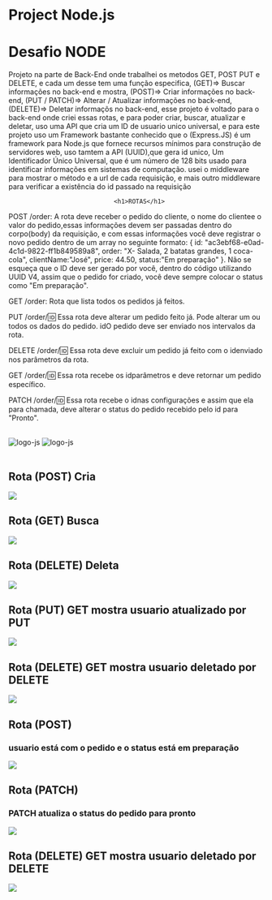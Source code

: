 # Project Node.js
# Desafio NODE

Projeto na parte de Back-End onde trabalhei os metodos GET, POST PUT e DELETE, e cada um desse tem uma função especifica, (GET)=> Buscar informações no back-end e mostra, (POST)=> Criar informações no back-end,
 (PUT / PATCH)=> Alterar / Atualizar informações no back-end, (DELETE)=> Deletar informaçõs no back-end, esse projeto é voltado para o back-end onde criei essas rotas, e para poder criar, buscar, atualizar e deletar, uso uma API que cria um ID de usuario unico universal, e para este projeto uso um Framework bastante conhecido que o (Express.JS) é um framework para Node.js que fornece recursos mínimos para construção de servidores web, uso tamtem a API (UUID),que gera id unico, Um Identificador Único Universal, que é um número de 128 bits usado para identificar informações em sistemas de computação.
 usei o middleware para mostrar o método e a url de cada requisição, e mais outro middleware para verificar a existência do id passado na requisição

                                 <h1>ROTAS</h1>
POST /order: A rota deve receber o pedido do cliente, o nome do clientee o valor do pedido,essas informações devem ser passadas dentro do corpo(body) da requisição, e com essas informações você deve registrar o novo pedido dentro de um array no seguinte formato: 
{ 
 id: "ac3ebf68-e0ad-4c1d-9822-ff1b849589a8",
 order: "X- Salada, 2 batatas grandes, 1 coca-cola", 
 clientName:"José", price: 44.50, 
 status:"Em preparação" 
 }.
  Não se esqueça que o ID deve ser gerado por você, dentro do código utilizando UUID V4, assim que o pedido for criado, você deve sempre colocar o status como "Em preparação".

GET /order: Rota que lista todos os pedidos já feitos.

PUT /order/:id: Essa rota deve alterar um pedido feito já. Pode alterar um ou todos os dados do pedido. idO pedido deve ser enviado nos intervalos da rota.

DELETE /order/:id: Essa rota deve excluir um pedido já feito com o idenviado nos parâmetros da rota.

GET /order/:id: Essa rota recebe os idparâmetros e deve retornar um pedido específico.

PATCH /order/:id: Essa rota recebe o idnas configurações e assim que ela para chamada, deve alterar o status do pedido recebido pelo id para "Pronto".

<br>
<img src="https://img.shields.io/badge/JavaScript-323330?style=for-the-badge&logo=javascript&logoColor=F7DF1E" alt="logo-js">
<img src="https://img.shields.io/badge/Node.js-43853D?style=for-the-badge&logo=node.js&logoColor=white)"  alt="logo-js">
<br>
<br>
<h2>Rota (POST) Cria</h2>
<img src="./assets/Captura de Tela (51).png">
<br>
<h2>Rota (GET) Busca</h2>
<img src="./assets/Captura de Tela (52).png">
<br>
<h2>Rota (DELETE) Deleta </h2>
<img src="./assets/Captura de Tela (54).png">
<br>
<h2>Rota (PUT) GET mostra usuario atualizado por PUT</h2>
<img src="./assets/Captura de Tela (55).png">
<br>
<h2>Rota (DELETE) GET mostra usuario deletado por DELETE</h2>
<img src="./assets/Captura de Tela (56).png">
<br>
<h2>Rota (POST) <h3>usuario está com o pedido e o status está em preparação</h3></h2>
<img src="./assets/Captura de Tela (61).png">
<br>
<h2>Rota (PATCH) <h3>PATCH atualiza o status do pedido para pronto</h3></h2>
<img src="./assets/Captura de Tela (62).png">
<br>
<h2>Rota (DELETE) GET mostra usuario deletado por DELETE</h2>
<img src="./assets/Captura de Tela (63).png">
<br>
